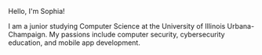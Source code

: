 Hello, I'm Sophia! 

I am a junior studying Computer Science at the University of Illinois Urbana-Champaign. My passions include computer security, cybersecurity education, and mobile app development. 

<!---
sophliu9/sophliu9 is a ✨ special ✨ repository because its `README.md` (this file) appears on your GitHub profile.
You can click the Preview link to take a look at your changes.
--->
